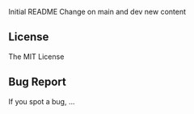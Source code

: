 Initial README
Change on main and dev
new content

## License

The MIT License

## Bug Report

If you spot a bug, ...
